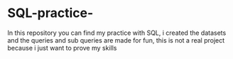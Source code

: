 # SQL-practice-

In this repository you can find my practice with SQL, i created the datasets and the queries and sub queries are made for fun, this is not a real project because i just want to prove my skills 

